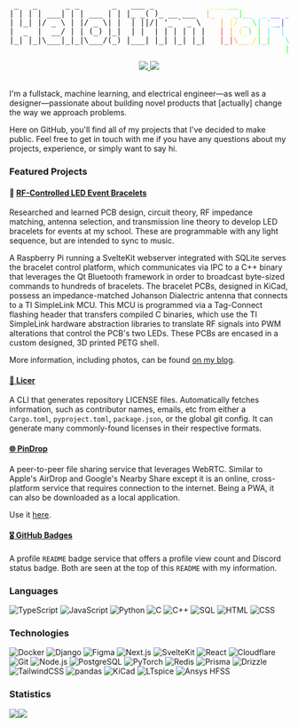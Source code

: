 <pre align="center">
 _   _      _ _       _   ___ _            <span style="color:#f5e836">____</span><span style="color:#3cf536">__</span>                      
| | | | ___| | | ___ | | |_ _( )_ __ ___  <span style="color:#f5a236;">|_</span>    <span style="color:#3cf536">_|_</span><span style="color:#36f5e5">_  _</span> <span style="color:#3d47ff">__</span> <span style="color:#a83dff">_</span>   <span style="color:#ff3df9">_</span> <span style="color:#ff3d9e">_</span> <span style="color:#ff3d40">__</span>  
| |_| |/ _ \ | |/ _ \| |  | ||/| '_ ` _ \    <span style="color:#f5a236">|</span> <span style="color:#f5e836">|/</span> <span style="color:#3cf536">_ \</span><span style="color:#36f5e5">| '_</span><span style="color:#3d47ff">_|</span> <span style="color:#a83dff">| |</span> <span style="color:#ff3df9">|</span> <span style="color:#ff3d9e">'_</span> <span style="color:#ff3d40">\</span> 
|  _  |  __/ | | (_) |_|  | |  | | | | | |   <span style="color:#f53636;">|</span> <span style="color:#f5a236">|</span> <span style="color:#f5e836">(_</span><span style="color:#3cf536">) |</span> <span style="color:#36f5e5">|</span>  <span style="color:#36f5e5">|</span> <span style="color:#3d47ff">|_</span><span style="color:#a83dff">| |</span> <span style="color:#ff3df9">|</span> <span style="color:#ff3d9e">|</span> <span style="color:#ff3d40">|</span>
|_| |_|\___|_|_|\___/(_) |___| |_| |_| |_|   <span style="color:#f53636;">|_|</span><span style="color:#f5a236">\__</span><span style="color:#f5e836">_/</span><span style="color:#3cf536">|_|</span>   <span style="color:#36f5e5">\</span><span style="color:#36f5e5">_</span><span style="color:#3d47ff">_,</span> <span style="color:#a83dff">|_|</span> <span style="color:#ff3df9">|_</span><span style="color:#ff3d9e">|</span>
                                                           <span style="color:#3cf536">|</span><span style="color:#36f5e5">__</span><span style="color:#3d47ff">_/</span>       
</pre>

<div align="center">
  <a href="https://github.com/ttorynn/badges">
    <img src="https://badges.toryn.bio/views/ttorynn?color=000" />
  </a>
  <a href="https://discord.com/users/340324858405847042">
    <img src="https://badges.toryn.bio/discord/340324858405847042?color=000">
  </a>
</div>

<br />

I'm a fullstack, machine learning, and electrical engineer—as well as a designer—passionate about building novel products that [actually] change the way we approach problems.

Here on GitHub, you'll find all of my projects that I've decided to make public. Feel free to get in touch with me if you have any questions about my projects, experience, or simply want to say hi.

### Featured Projects

#### 🔆 [RF-Controlled LED Event Bracelets](https://toryn.bio/blog)

Researched and learned PCB design, circuit theory, RF impedance matching, antenna selection, and transmission line theory to develop LED bracelets for events at my school. These are programmable with any light sequence, but are intended to sync to music.

A Raspberry Pi running a SvelteKit webserver integrated with SQLite serves the bracelet control platform, which communicates via IPC to a C++ binary that leverages the Qt Bluetooth framework in order to broadcast byte-sized commands to hundreds of bracelets. The bracelet PCBs, designed in KiCad, possess an impedance-matched Johanson Dialectric antenna that connects to a TI SimpleLink MCU. This MCU is programmed via a Tag-Connect flashing header that transfers compiled C binaries, which use the TI SimpleLink hardware abstraction libraries to translate RF signals into PWM alterations that control the PCB's two LEDs. These PCBs are encased in a custom designed, 3D printed PETG shell.

More information, including photos, can be found [on my blog](https://toryn.bio/blog).

#### [🪪 Licer](https://github.com/ttorynn/licer)

A CLI that generates repository LICENSE files. Automatically fetches information, such as contributor names, emails, etc from either a `Cargo.toml`, `pyproject.toml`, `package.json`, or the global git config. It can generate many commonly-found licenses in their respective formats.

#### [🌐 PinDrop](https://github.com/ttorynn/pindrop)

A peer-to-peer file sharing service that leverages WebRTC. Similar to Apple's AirDrop and Google's Nearby Share except it is an online, cross-platform service that requires connection to the internet. Being a PWA, it can also be downloaded as a local application.

Use it [here](https://pindrop.toryn.bio).

#### [🎖️ GitHub Badges](https://github.com/ttorynn/badges)

A profile `README` badge service that offers a profile view count and Discord status badge. Both are seen at the top of this `README` with my information.

### Languages

![TypeScript](https://img.shields.io/badge/-TypeScript-000?&logo=TypeScript)
![JavaScript](https://img.shields.io/badge/-JavaScript-000?&logo=JavaScript)
![Python](https://img.shields.io/badge/-Python-000?&logo=Python)
![C](https://img.shields.io/badge/-C-000?&logo=C)
![C++](https://img.shields.io/badge/-C++-000?&logo=c%2b%2b&logoColor=00599C)
![SQL](https://img.shields.io/badge/-SQL-000?&logo=MySQL)
![HTML](https://img.shields.io/badge/-HTML-000?&logo=HTML5)
![CSS](https://img.shields.io/badge/-CSS-000?&logo=CSS&logoColor=663399)

### Technologies

![Docker](https://img.shields.io/badge/-Docker-000?&logo=Docker)
![Django](https://img.shields.io/badge/-Django-000?&logo=Django&logoColor=092E20)
![Figma](https://img.shields.io/badge/-Figma-000?&logo=Figma)
![Next.js](https://img.shields.io/badge/-Next.js-000?&logo=Next.js)
![SvelteKit](https://img.shields.io/badge/-SvelteKit-000?&logo=Svelte)
![React](https://img.shields.io/badge/-React-000?&logo=React)
![Cloudflare](https://img.shields.io/badge/-Cloudflare-000?&logo=Cloudflare)
![Git](https://img.shields.io/badge/-Git-000?&logo=Git)
![Node.js](https://img.shields.io/badge/-Node.js-000?&logo=Node.js)
![PostgreSQL](https://img.shields.io/badge/-PostgreSQL-000?&logo=PostgreSQL)
![PyTorch](https://img.shields.io/badge/-PyTorch-000?&logo=PyTorch)
![Redis](https://img.shields.io/badge/-Redis-000?&logo=Redis)
![Prisma](https://img.shields.io/badge/-Prisma-000?&logo=Prisma)
![Drizzle](https://img.shields.io/badge/-Drizzle-000?&logo=Drizzle)
![TailwindCSS](https://img.shields.io/badge/-TailwindCSS-000?&logo=TailwindCSS)
![pandas](https://img.shields.io/badge/-pandas-000?&logo=pandas)
![KiCad](https://img.shields.io/badge/-KiCad-000?&logo=KiCad&logoColor=314CB0)
![LTspice](https://img.shields.io/badge/-LTspice-000?&logo=LTspice&logoColor=900028)
![Ansys HFSS](https://img.shields.io/badge/-Ansys%20HFSS-000?&logo=Ansys)

### Statistics

<img src="https://github-readme-stats.vercel.app/api?username=ttorynn&show_icons=true&bg_color=000&text_color=fff&icon_color=fff&hide_border=true&hide_rank=true&hide_title=true&border_radius=0" /><img src="https://github-readme-stats.vercel.app/api/top-langs/?username=ttorynn&bg_color=000&hide_border=true&title_color=fff&text_color=fff&layout=compact&border_radius=0" />
